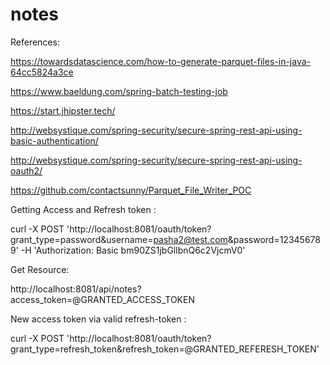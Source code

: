 # notes
References:

https://towardsdatascience.com/how-to-generate-parquet-files-in-java-64cc5824a3ce

https://www.baeldung.com/spring-batch-testing-job

https://start.jhipster.tech/

http://websystique.com/spring-security/secure-spring-rest-api-using-basic-authentication/

http://websystique.com/spring-security/secure-spring-rest-api-using-oauth2/

https://github.com/contactsunny/Parquet_File_Writer_POC



Getting Access and Refresh token :

curl -X POST 'http://localhost:8081/oauth/token?grant_type=password&username=pasha2@test.com&password=123456789' -H 'Authorization: Basic bm90ZS1jbGllbnQ6c2VjcmV0'


Get Resource:

http://localhost:8081/api/notes?access_token=@GRANTED_ACCESS_TOKEN



New access token via valid refresh-token :

curl -X POST 'http://localhost:8081/oauth/token?grant_type=refresh_token&refresh_token=@GRANTED_REFERESH_TOKEN' 

